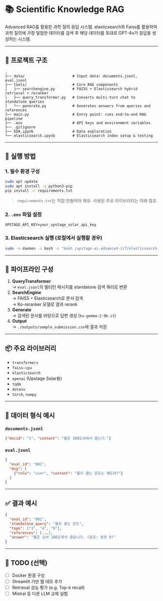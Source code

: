 # 📚 Scientific Knowledge RAG
Advanced RAG를 활용한 과학 질의 응답 시스템.
elasticsearch와 Faiss를 활용하여 과학 질의에 가장 밀접한 데이터를 검색 후 해당 데이터를 토대로 GPT-4o가 응답을 생성하는 시스템.

---

## 🔧 프로젝트 구조

```
.
├── data/                      # Input data: documents.jsonl, eval.jsonl
├── tools/                     # Core RAG components
│   ├── searchengine.py        # FAISS + Elasticsearch hybrid retrieval + reranker
│   ├── query_transformer.py   # Converts multi-turn chat to standalone queries
│   └── generate.py            # Generates answers from queries and references
├── main.py                    # Entry point: runs end-to-end RAG pipeline
├── .env                       # API keys and environment variables
├── .gitignore
├── EDA.ipynb                  # Data exploration
└── elasticsearch.ipynb        # Elasticsearch index setup & testing
```

---

## 🚀 실행 방법

### 1. 필수 환경 구성

```bash
sudo apt update
sudo apt install -y python3-pip
pip install -r requirements.txt
```

> `requirements.txt`는 직접 만들어야 해요. 사용된 주요 라이브러리는 아래 참조.

### 2. `.env` 파일 설정

```env
UPSTAGE_API_KEY=your_upstage_solar_api_key
```

### 3. Elasticsearch 실행 (로컬에서 실행할 경우)

```bash
sudo -u daemon -s bash -c "bash /upstage-ai-advanced-ir7/elasticsearch-8.8.0/bin/elasticsearch"
```

---

## 🧠 파이프라인 구성

1. **QueryTransformer**  
   → `eval.jsonl`의 멀티턴 메시지를 standalone 검색 쿼리로 변환  
2. **SearchEngine**  
   → FAISS + Elasticsearch로 문서 검색  
   → Ko-reranker 모델로 결과 rerank  
3. **Generate**  
   → 검색된 문서를 바탕으로 답변 생성 (`ko-gemma-2-9b-it`)  
4. **Output**  
   → `./outputs/sample_submission.csv`에 결과 저장

---

## 📦 주요 라이브러리

- `transformers`
- `faiss-cpu`
- `elasticsearch`
- `openai` (Upstage Solar용)
- `tqdm`
- `dotenv`
- `torch`, `numpy`

---

## 📁 데이터 형식 예시

### `documents.jsonl`

```json
{"docid": "1", "content": "물은 100도씨에서 끓는다."}
```

### `eval.jsonl`

```json
{
  "eval_id": "001",
  "msg": [
    {"role": "user", "content": "물이 끓는 온도는 몇도야?"}
  ]
}
```

---

## ✅ 결과 예시

```json
{
  "eval_id": "001",
  "standalone_query": "물이 끓는 온도",
  "topk": ["1", "4", "9"],
  "references": [...],
  "answer": "물은 섭씨 100도에서 끓습니다. (참조: 문헌 0)"
}
```

---

## 📌 TODO (선택)

- [ ] Docker 환경 구성
- [ ] Streamlit 기반 웹 데모 추가
- [ ] Retrieval 성능 평가 (e.g. Top-k recall)
- [ ] Mistral 등 다른 LLM 교체 실험
